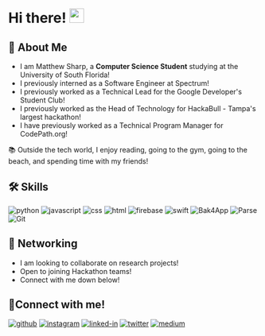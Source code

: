 # Hi there! <img src="https://media.giphy.com/media/hvRJCLFzcasrR4ia7z/giphy.gif" width="29px" height="29px">

## 🚀 About Me

- I am Matthew Sharp, a **Computer Science Student** studying at the University of South Florida!
- I previously interned as a Software Engineer at Spectrum!
- I previously worked as a Technical Lead for the Google Developer's Student Club! 
- I previously worked as the Head of Technology for HackaBull - Tampa's largest hackathon! 
- I have previously worked as a Technical Program Manager for CodePath.org!

📚 Outside the tech world, I enjoy reading, going to the gym, going to the beach, and spending time with my friends!

## 🛠️ Skills

![python](https://img.shields.io/badge/Python-000000?style=for-the-badge&logo=python&logoColor=white)
![javascript](https://img.shields.io/badge/JavaScript-000000?style=for-the-badge&logo=javascript&logoColor=F7DF1E)
![css](https://img.shields.io/badge/CSS3-000000?style=for-the-badge&logo=css3&logoColor=white)
![html](https://img.shields.io/badge/HTML5-000000?style=for-the-badge&logo=html5&logoColor=white)
![firebase](https://img.shields.io/badge/Firebase-000000?style=for-the-badge&logo=Firebase&logoColor=white)
![swift](https://img.shields.io/badge/Swift-000000?style=for-the-badge&logo=Swift&logoColor=white)
![Bak4App](https://img.shields.io/badge/Back4App-000000?style=for-the-badge&logo=Back4App&logoColor=white)
![Parse](https://img.shields.io/badge/Parse-000000?style=for-the-badge&logo=parse&logoColor=white)
![Git](https://img.shields.io/badge/Git-000000?style=for-the-badge&logo=git&logoColor=white)

## 📝 Networking
- I am looking to collaborate on research projects!
- Open to joining Hackathon teams!
- Connect with me down below!

## 🔗Connect with me!
[![github](https://img.shields.io/badge/GitHub-000000?style=for-the-badge&logo=GitHub&logoColor=white)](https://github.com/MattSharp05)
[![instagram](https://img.shields.io/badge/Instagram-000000?style=for-the-badge&logo=Instagram&logoColor=pink)](https://www.instagram.com/matt.codes1_/)
[![linked-in](https://img.shields.io/badge/LinkedIn-000000?style=for-the-badge&logo=LinkedIn&logoColor=blue)](https://www.linkedin.com/in/matthew-sharp-cs/)
[![twitter](https://img.shields.io/badge/Twitter-000000?style=for-the-badge&logo=Twitter&logoColor=blue)](https://twitter.com/Matt1Codes)
[![medium](https://img.shields.io/badge/Medium-000000?style=for-the-badge&logo=medium&logoColor=white)](https://medium.com/@m5sharp)
